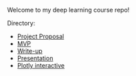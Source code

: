 Welcome to my deep learning course repo!

Directory:
* [Project Proposal](https://github.com/tyrnaki/metis_coursework/blob/03dd29735f3a6544841cb013217de9ff433cb022/Text_Recognition/proposal.md)
* [MVP](https://github.com/tyrnaki/metis_coursework/blob/03dd29735f3a6544841cb013217de9ff433cb022/Text_Recognition/MVP.md)
* [Write-up](https://github.com/tyrnaki/metis_coursework/blob/03dd29735f3a6544841cb013217de9ff433cb022/Text_Recognition/write_up.md)
* [Presentation](https://github.com/tyrnaki/metis_coursework/blob/03dd29735f3a6544841cb013217de9ff433cb022/Text_Recognition/Deep_Learning_WTyrna.pdf)
* [Plotly interactive](https://chart-studio.plotly.com/~walter.tyrna/3/#/plot)
